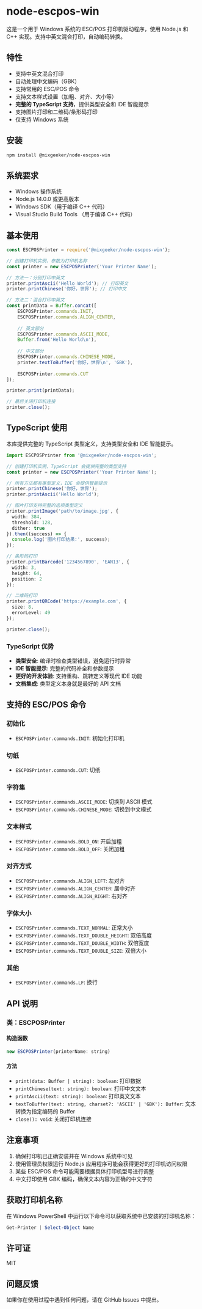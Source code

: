 # node-escpos-win

这是一个用于 Windows 系统的 ESC/POS 打印机驱动程序，使用 Node.js 和 C++ 实现。支持中英文混合打印，自动编码转换。

## 特性

- 支持中英文混合打印
- 自动处理中文编码（GBK）
- 支持常用的 ESC/POS 命令
- 支持文本样式设置（加粗、对齐、大小等）
- **完整的 TypeScript 支持**，提供类型安全和 IDE 智能提示
- 支持图片打印和二维码/条形码打印
- 仅支持 Windows 系统

## 安装

```bash
npm install @mixgeeker/node-escpos-win
```

## 系统要求

- Windows 操作系统
- Node.js 14.0.0 或更高版本
- Windows SDK（用于编译 C++ 代码）
- Visual Studio Build Tools （用于编译 C++ 代码）

## 基本使用

```javascript
const ESCPOSPrinter = require('@mixgeeker/node-escpos-win');

// 创建打印机实例，参数为打印机名称
const printer = new ESCPOSPrinter('Your Printer Name');

// 方法一：分别打印中英文
printer.printAscii('Hello World'); // 打印英文
printer.printChinese('你好，世界'); // 打印中文

// 方法二：混合打印中英文
const printData = Buffer.concat([
    ESCPOSPrinter.commands.INIT,
    ESCPOSPrinter.commands.ALIGN_CENTER,
    
    // 英文部分
    ESCPOSPrinter.commands.ASCII_MODE,
    Buffer.from('Hello World\n'),
    
    // 中文部分
    ESCPOSPrinter.commands.CHINESE_MODE,
    printer.textToBuffer('你好，世界\n', 'GBK'),
    
    ESCPOSPrinter.commands.CUT
]);

printer.print(printData);

// 最后关闭打印机连接
printer.close();
```

## TypeScript 使用

本库提供完整的 TypeScript 类型定义，支持类型安全和 IDE 智能提示。

```typescript
import ESCPOSPrinter from '@mixgeeker/node-escpos-win';

// 创建打印机实例，TypeScript 会提供完整的类型支持
const printer = new ESCPOSPrinter('Your Printer Name');

// 所有方法都有类型定义，IDE 会提供智能提示
printer.printChinese('你好，世界');
printer.printAscii('Hello World');

// 图片打印支持完整的选项类型定义
printer.printImage('path/to/image.jpg', {
  width: 384,
  threshold: 128,
  dither: true
}).then((success) => {
  console.log('图片打印结果:', success);
});

// 条形码打印
printer.printBarcode('1234567890', 'EAN13', {
  width: 3,
  height: 64,
  position: 2
});

// 二维码打印
printer.printQRCode('https://example.com', {
  size: 8,
  errorLevel: 49
});

printer.close();
```

### TypeScript 优势

- **类型安全**: 编译时检查类型错误，避免运行时异常
- **IDE 智能提示**: 完整的代码补全和参数提示
- **更好的开发体验**: 支持重构、跳转定义等现代 IDE 功能
- **文档集成**: 类型定义本身就是最好的 API 文档

## 支持的 ESC/POS 命令

### 初始化
- `ESCPOSPrinter.commands.INIT`: 初始化打印机

### 切纸
- `ESCPOSPrinter.commands.CUT`: 切纸

### 字符集
- `ESCPOSPrinter.commands.ASCII_MODE`: 切换到 ASCII 模式
- `ESCPOSPrinter.commands.CHINESE_MODE`: 切换到中文模式

### 文本样式
- `ESCPOSPrinter.commands.BOLD_ON`: 开启加粗
- `ESCPOSPrinter.commands.BOLD_OFF`: 关闭加粗

### 对齐方式
- `ESCPOSPrinter.commands.ALIGN_LEFT`: 左对齐
- `ESCPOSPrinter.commands.ALIGN_CENTER`: 居中对齐
- `ESCPOSPrinter.commands.ALIGN_RIGHT`: 右对齐

### 字体大小
- `ESCPOSPrinter.commands.TEXT_NORMAL`: 正常大小
- `ESCPOSPrinter.commands.TEXT_DOUBLE_HEIGHT`: 双倍高度
- `ESCPOSPrinter.commands.TEXT_DOUBLE_WIDTH`: 双倍宽度
- `ESCPOSPrinter.commands.TEXT_DOUBLE_SIZE`: 双倍大小

### 其他
- `ESCPOSPrinter.commands.LF`: 换行

## API 说明

### 类：ESCPOSPrinter

#### 构造函数
```javascript
new ESCPOSPrinter(printerName: string)
```

#### 方法
- `print(data: Buffer | string): boolean`: 打印数据
- `printChinese(text: string): boolean`: 打印中文文本
- `printAscii(text: string): boolean`: 打印英文文本
- `textToBuffer(text: string, charset?: 'ASCII' | 'GBK'): Buffer`: 文本转换为指定编码的 Buffer
- `close(): void`: 关闭打印机连接

## 注意事项

1. 确保打印机已正确安装并在 Windows 系统中可见
2. 使用管理员权限运行 Node.js 应用程序可能会获得更好的打印机访问权限
3. 某些 ESC/POS 命令可能需要根据具体打印机型号进行调整
4. 中文打印使用 GBK 编码，确保文本内容为正确的中文字符

## 获取打印机名称

在 Windows PowerShell 中运行以下命令可以获取系统中已安装的打印机名称：

```powershell
Get-Printer | Select-Object Name
```

## 许可证

MIT

## 问题反馈

如果你在使用过程中遇到任何问题，请在 GitHub Issues 中提出。
